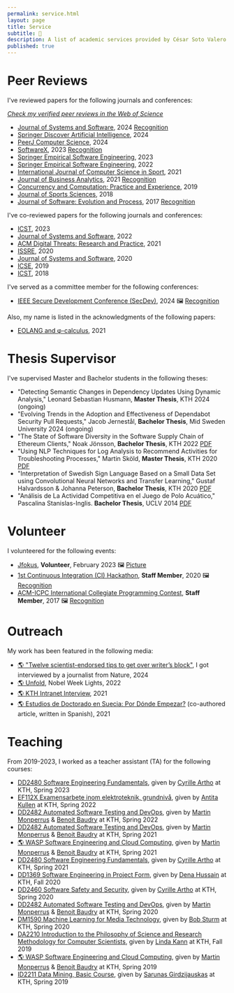 ```yaml
---
permalink: service.html
layout: page
title: Service
subtitle: 🙋
description: A list of academic services provided by César Soto Valero
published: true
---
```


# Peer Reviews

I've reviewed papers for the following journals and conferences:

<aside class="quote">
    <em><a href="https://www.webofscience.com/wos/author/record/AAB-9333-2019">Check my verified peer reviews in the Web of Science</a></em> 
</aside>

- [Journal of Systems and Software](https://www.journals.elsevier.com/journal-of-systems-and-software), 2024 [Recognition](../files/certificates/2024_JSS_Reviewer_Certificate.pdf)
- [Springer Discover Artificial Intelligence](https://link.springer.com/journal/44163), 2024
- [PeerJ Computer Science](https://peerj.com/computer-science/), 2024
- [SoftwareX](https://www.journals.elsevier.com/softwarex), 2023 [Recognition](../files/certificates/2023_Certificate_SOFTX_Recognised.pdf)
- [Springer Empirical Software Engineering](https://www.springer.com/journal/10664), 2023
- [Springer Empirical Software Engineering](https://www.springer.com/journal/10664), 2022
- [International Journal of Computer Science in Sport](https://sciendo.com/journal/IJCSS), 2021
- [Journal of Business Analytics](https://www.tandfonline.com/toc/tjba20/current), 2021 [Recognition](../files/certificates/2021_JBA_Reviewer_Certificate.pdf)
- [Concurrency and Computation: Practice and Experience](https://onlinelibrary.wiley.com/journal/15320634), 2019 
- [Journal of Sports Sciences](https://www.tandfonline.com/toc/rjsp20/current), 2018
- [Journal of Software: Evolution and Process](https://onlinelibrary.wiley.com/journal/20477481), 2017 [Recognition](../files/certificates/SMR_Certificate.pdf)

I've co-reviewed papers for the following journals and conferences:

- [ICST](https://conf.researchr.org/home/icst-2023), 2023
- [Journal of Systems and Software](https://www.journals.elsevier.com/journal-of-systems-and-software), 2022
- [ACM Digital Threats: Research and Practice](https://dl.acm.org/journal/dtrap), 2021
- [ISSRE](http://2020.issre.net/research-cfp), 2020
- [Journal of Systems and Software](https://www.journals.elsevier.com/journal-of-systems-and-software), 2020
- [ICSE](https://conf.researchr.org/home/icse-2019), 2019
- [ICST](https://www.es.mdh.se/icst2018), 2018

I've served as a committee member for the following conferences:

- [IEEE Secure Development Conference (SecDev)](https://secdev.ieee.org/2024/program-committee/), 2024 🖼️ [Recognition](../img/screenshots/SecDev2024.png)

Also, my name is listed in the acknowledgments of the following papers:

- [EOLANG and &phi;-calculus](https://arxiv.org/abs/2111.13384), 2021
 
# Thesis Supervisor

I've supervised Master and Bachelor students in the following theses:

- "Detecting Semantic Changes in Dependency Updates Using Dynamic Analysis," Leonard Sebastian Husmann, **Master Thesis**, KTH 2024 (ongoing)
- "Evolving Trends in the Adoption and Effectiveness of Dependabot Security Pull Requests," Jacob Jernestål, **Bachelor Thesis**, Mid Sweden University 2024 (ongoing)
- "The State of Software Diversity in the Software Supply Chain of Ethereum Clients," Noak Jönsson, **Bachelor Thesis**, KTH 2022 [PDF](../files/publications/The_State_Of_Software_Diversity_In_The_Software_Supply_Chain.pdf)
- "Using NLP Techniques for Log Analysis to Recommend Activities for Troubleshooting Processes," Martin Sköld, **Master Thesis**, KTH 2020 [PDF](https://www.diva-portal.org/smash/get/diva2:1523606/FULLTEXT01.pdf)
- "Interpretation of Swedish Sign Language Based on a Small Data Set using Convolutional Neural Networks and Transfer Learning," Gustaf Halvardsson & Johanna Peterson, **Bachelor Thesis**, KTH 2020 [PDF](http://www.diva-portal.org/smash/get/diva2:1449866/FULLTEXT01.pdf)
- "Análisis de La Actividad Competitiva en el Juego de Polo Acuático," Pascalina Stanislas-Inglis. **Bachelor Thesis**, UCLV 2014 [PDF](http://dspace.uclv.edu.cu/bitstream/handle/123456789/6788/Tesis%20Pascalina%20Stanislas%20Final.pdf)

# Volunteer

I volunteered for the following events:

- [Jfokus](https://www.jfokus.se/), **Volunteer**, February 2023 🖼️ [Picture](../img/pages/cesar/Jfokus2023.jpg)
- [1st Continuous Integration (CI) Hackathon](https://hackathon.castor.kth.se/2019/), **Staff Member**, 2020 🖼️ [Recognition](../img/screenshots/travis-ci-hackaton.png)
- [ACM-ICPC International Collegiate Programming Contest](https://coj-forum.uci.cu/viewforum.php?f=97), **Staff Member**, 2017 🖼️ [Recognition](../files/certificates/2017_CertificateStaff_Caribbean_Finals_419972.jpg)

# Outreach

My work has been featured in the following media:

- [:earth_americas: "Twelve scientist-endorsed tips to get over writer’s block"](https://www.nature.com/articles/d41586-024-02013-4), I got interviewed by a journalist from Nature, 2024
- [:earth_americas: Unfold](https://rethread.art/projects/unfold.html), Nobel Week Lights, 2022
- [:earth_americas: KTH Intranet Interview](https://intra.kth.se/en/eecs/nyheter/grattis-till-vinsten-cesar-1.1112396), 2021
- [:earth_americas: Estudios de Doctorado en Suecia: Por Dónde Empezar?](https://eltoque.com/estudios-de-doctorado-en-suecia-por-donde-empezar) (co-authored article, written in Spanish), 2021
  

# Teaching

From 2019-2023, I worked as a teacher assistant (TA) for the following courses:

- [DD2480 Software Engineering Fundamentals](https://www.kth.se/student/kurser/kurs/DD2480?l=en), given by [Cyrille Artho](https://www.kth.se/profile/artho) at KTH, Spring 2023
- [EF112X Examensarbete inom elektroteknik, grundnivå](https://www.kth.se/social/course/EF112X/), given by [Antita Kullen](https://people.kth.se/~kullen/) at KTH, Spring 2022
- [DD2482 Automated Software Testing and DevOps](https://www.kth.se/student/kurser/kurs/DD2482), given by [Martin Monperrus](https://www.monperrus.net/martin) & [Benoit Baudry](https://softwarediversity.eu) at KTH, Spring 2022
- [DD2482 Automated Software Testing and DevOps](https://www.kth.se/student/kurser/kurs/DD2482), given by [Martin Monperrus](https://www.monperrus.net/martin) & [Benoit Baudry](https://softwarediversity.eu) at KTH, Spring 2021
- [:earth_americas: WASP Software Engineering and Cloud Computing](https://wasp-sweden.org/graduate-school/courses/software-engineering-and-cloud-computing), given by [Martin Monperrus](https://www.monperrus.net/martin) & [Benoit Baudry](https://softwarediversity.eu) at KTH, Spring 2021
- [DD2480 Software Engineering Fundamentals](https://www.kth.se/student/kurser/kurs/DD2480?l=en), given by [Cyrille Artho](https://www.kth.se/profile/artho) at KTH, Spring 2021
- [DD1369 Software Engineering in Project Form](https://www.kth.se/social/course/DD1369/), given by [Dena Hussain](https://www.kth.se/profile/denah/) at KTH, Fall 2020
- [DD2460 Software Safety and Security](https://www.kth.se/social/course/DD2460), given by [Cyrille Artho](https://www.kth.se/profile/artho) at KTH, Spring 2020
- [DD2482 Automated Software Testing and DevOps](https://www.kth.se/student/kurser/kurs/DD2482), given by [Martin Monperrus](https://www.monperrus.net/martin) & [Benoit Baudry](https://softwarediversity.eu) at KTH, Spring 2020
- [DM1590 Machine Learning for Media Technology](https://www.kth.se/student/kurser/kurs/DM1590), given by [Bob Sturm](http://www.eecs.qmul.ac.uk/~sturm/) at KTH, Spring 2020
- [DA2210 Introduction to the Philosophy of Science and Research Methodology for Computer Scientists](https://www.kth.se/social/course/DA2210), given by [Linda Kann](http://www.csc.kth.se/~lk) at KTH, Fall 2019
- [:earth_americas: WASP Software Engineering and Cloud Computing](https://wasp-sweden.org/graduate-school/courses/software-engineering-and-cloud-computing), given by [Martin Monperrus](https://www.monperrus.net/martin) & [Benoit Baudry](https://softwarediversity.eu) at KTH, Spring 2019
- [ID2211 Data Mining, Basic Course](https://www.kth.se/student/kurser/kurs/ID2211?l=en), given by [Sarunas Girdzijauskas](https://scholar-google-se.focus.lib.kth.se/citations?user=mhqpsO4AAAAJ&hl=en) at KTH, Spring 2019

